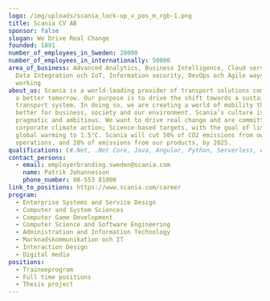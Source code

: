 ```yaml
---
logo: /img/uploads/scania_lock-up_v_pos_m_rgb-1.png
title: Scania CV AB
sponsor: false
slogan: We Drive Real Change
founded: 1891
number_of_employees_in_Sweden: 20000
number_of_employees_in_internationally: 50000
area_of_business: Advanced Analytics, Business Intelligence, Cloud services,
  Data Integration och IoT, Information security, DevOps och Agile ways of
  working
about_us: Scania is a world-leading provider of transport solutions committed to
  a better tomorrow. Our purpose is to drive the shift towards a sustainable
  transport system. In doing so, we are creating a world of mobility that’s
  better for business, society and our environment. Scania’s culture is both
  pragmatic and ambitious. We want to drive real change and are committed to the
  corporate climate action; Science-based targets, with the goal of limiting
  global warming to 1.5°C. Scania will cut 50% of CO2 emissions from own
  operations, and 20% of emissions from our products, by 2025.
qualifications: C#.Net, .Net Core, Java, Angular, Python, Serverless, AWS
contact_persons:
  - email: employerbranding.sweden@scania.com
    name: Patrik Johannesson
    phone_number: 08-553 81000
link_to_positions: https://www.scania.com/career
program:
  - Enterprise Systems and Service Design
  - Computer and System Sciences
  - Computer Game Development
  - Computer Science and Software Engineering
  - Administration and Information Technology
  - Marknadskommunikation och IT
  - Interaction Design
  - Digital media
positions:
  - Traineeprogram
  - Full time positions
  - Thesis project
---
```

